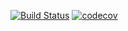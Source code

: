 [![Build Status](https://travis-ci.org/swebdesigne/job4j_tracker.svg?branch=master)](https://travis-ci.org/swebdesigne/job4j_tracker)
[![codecov](https://codecov.io/gh/swebdesigne/job4j_tracker/branch/master/graph/badge.svg)](https://codecov.io/gh/swebdesigne/job4j_tracker)
